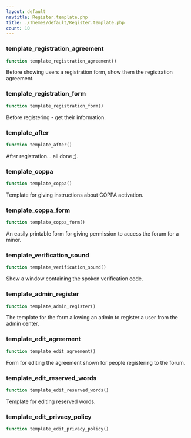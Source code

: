 ```yaml
---
layout: default
navtitle: Register.template.php
title: ./Themes/default/Register.template.php
count: 10
---
```


### template_registration_agreement

```php
function template_registration_agreement()
```
Before showing users a registration form, show them the registration agreement.



### template_registration_form

```php
function template_registration_form()
```
Before registering - get their information.



### template_after

```php
function template_after()
```
After registration... all done ;).



### template_coppa

```php
function template_coppa()
```
Template for giving instructions about COPPA activation.



### template_coppa_form

```php
function template_coppa_form()
```
An easily printable form for giving permission to access the forum for a minor.



### template_verification_sound

```php
function template_verification_sound()
```
Show a window containing the spoken verification code.



### template_admin_register

```php
function template_admin_register()
```
The template for the form allowing an admin to register a user from the admin center.



### template_edit_agreement

```php
function template_edit_agreement()
```
Form for editing the agreement shown for people registering to the forum.



### template_edit_reserved_words

```php
function template_edit_reserved_words()
```
Template for editing reserved words.



### template_edit_privacy_policy

```php
function template_edit_privacy_policy()
```
